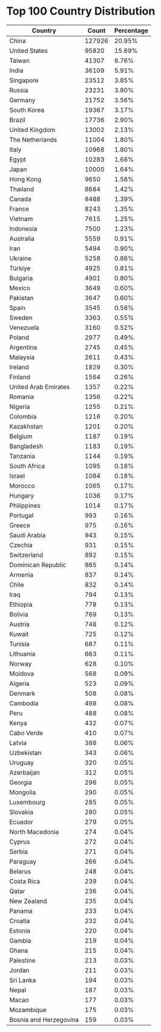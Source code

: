 # Top 100 Country Distribution
| Country | Count | Percentage |
|----|----|----|
| China | 127926 | 20.95% |
| United States | 95820 | 15.69% |
| Taiwan | 41307 | 6.76% |
| India | 36109 | 5.91% |
| Singapore | 23512 | 3.85% |
| Russia | 23231 | 3.80% |
| Germany | 21752 | 3.56% |
| South Korea | 19367 | 3.17% |
| Brazil | 17736 | 2.90% |
| United Kingdom | 13002 | 2.13% |
| The Netherlands | 11004 | 1.80% |
| Italy | 10968 | 1.80% |
| Egypt | 10283 | 1.68% |
| Japan | 10000 | 1.64% |
| Hong Kong | 9650 | 1.58% |
| Thailand | 8684 | 1.42% |
| Canada | 8488 | 1.39% |
| France | 8243 | 1.35% |
| Vietnam | 7615 | 1.25% |
| Indonesia | 7500 | 1.23% |
| Australia | 5559 | 0.91% |
| Iran | 5494 | 0.90% |
| Ukraine | 5258 | 0.86% |
| Türkiye | 4925 | 0.81% |
| Bulgaria | 4901 | 0.80% |
| Mexico | 3649 | 0.60% |
| Pakistan | 3647 | 0.60% |
| Spain | 3545 | 0.58% |
| Sweden | 3363 | 0.55% |
| Venezuela | 3160 | 0.52% |
| Poland | 2977 | 0.49% |
| Argentina | 2745 | 0.45% |
| Malaysia | 2611 | 0.43% |
| Ireland | 1829 | 0.30% |
| Finland | 1564 | 0.26% |
| United Arab Emirates | 1357 | 0.22% |
| Romania | 1356 | 0.22% |
| Nigeria | 1255 | 0.21% |
| Colombia | 1216 | 0.20% |
| Kazakhstan | 1201 | 0.20% |
| Belgium | 1187 | 0.19% |
| Bangladesh | 1183 | 0.19% |
| Tanzania | 1144 | 0.19% |
| South Africa | 1095 | 0.18% |
| Israel | 1084 | 0.18% |
| Morocco | 1065 | 0.17% |
| Hungary | 1036 | 0.17% |
| Philippines | 1014 | 0.17% |
| Portugal | 993 | 0.16% |
| Greece | 975 | 0.16% |
| Saudi Arabia | 943 | 0.15% |
| Czechia | 931 | 0.15% |
| Switzerland | 892 | 0.15% |
| Dominican Republic | 865 | 0.14% |
| Armenia | 837 | 0.14% |
| Chile | 832 | 0.14% |
| Iraq | 794 | 0.13% |
| Ethiopia | 778 | 0.13% |
| Bolivia | 769 | 0.13% |
| Austria | 748 | 0.12% |
| Kuwait | 725 | 0.12% |
| Tunisia | 687 | 0.11% |
| Lithuania | 663 | 0.11% |
| Norway | 628 | 0.10% |
| Moldova | 568 | 0.09% |
| Algeria | 523 | 0.09% |
| Denmark | 508 | 0.08% |
| Cambodia | 498 | 0.08% |
| Peru | 488 | 0.08% |
| Kenya | 432 | 0.07% |
| Cabo Verde | 410 | 0.07% |
| Latvia | 388 | 0.06% |
| Uzbekistan | 343 | 0.06% |
| Uruguay | 320 | 0.05% |
| Azerbaijan | 312 | 0.05% |
| Georgia | 296 | 0.05% |
| Mongolia | 290 | 0.05% |
| Luxembourg | 285 | 0.05% |
| Slovakia | 280 | 0.05% |
| Ecuador | 279 | 0.05% |
| North Macedonia | 274 | 0.04% |
| Cyprus | 272 | 0.04% |
| Serbia | 271 | 0.04% |
| Paraguay | 266 | 0.04% |
| Belarus | 248 | 0.04% |
| Costa Rica | 239 | 0.04% |
| Qatar | 236 | 0.04% |
| New Zealand | 235 | 0.04% |
| Panama | 233 | 0.04% |
| Croatia | 232 | 0.04% |
| Estonia | 220 | 0.04% |
| Gambia | 219 | 0.04% |
| Ghana | 215 | 0.04% |
| Palestine | 213 | 0.03% |
| Jordan | 211 | 0.03% |
| Sri Lanka | 194 | 0.03% |
| Nepal | 187 | 0.03% |
| Macao | 177 | 0.03% |
| Mozambique | 175 | 0.03% |
| Bosnia and Herzegovina | 159 | 0.03% |
